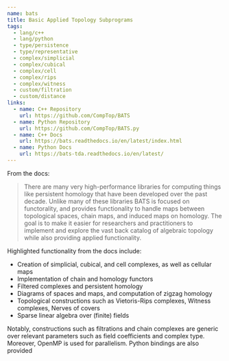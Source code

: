 ```yaml
---
name: bats
title: Basic Applied Topology Subprograms
tags:
  - lang/c++
  - lang/python
  - type/persistence
  - type/representative
  - complex/simplicial
  - complex/cubical
  - complex/cell
  - complex/rips
  - complex/witness
  - custom/filtration
  - custom/distance
links:
  - name: C++ Repository
    url: https://github.com/CompTop/BATS
  - name: Python Repository
    url: https://github.com/CompTop/BATS.py
  - name: C++ Docs
    url: https://bats.readthedocs.io/en/latest/index.html
  - name: Python Docs
    url: https://bats-tda.readthedocs.io/en/latest/
---
```

From the docs:
> There are many very high-performance libraries for computing things like persistent homology that have been developed over the past decade.
> Unlike many of these libraries BATS is focused on functorality, and provides functionality to handle maps between topological spaces, chain maps, and induced maps on homology.
> The goal is to make it easier for researchers and practitioners to implement and explore the vast back catalog of algebraic topology while also providing applied functionality.

Highlighted functionality from the docs include:
* Creation of simplicial, cubical, and cell complexes, as well as cellular maps
* Implementation of chain and homology functors
* Filtered complexes and persistent homology
* Diagrams of spaces and maps, and computation of zigzag homology
* Topological constructions such as Vietoris-Rips complexes, Witness complexes, Nerves of covers
* Sparse linear algebra over (finite) fields

Notably, constructions such as filtrations and chain complexes are generic over relevant parameters such as field coefficients and complex type.
Moreover, OpenMP is used for parallelism.
Python bindings are also provided 
